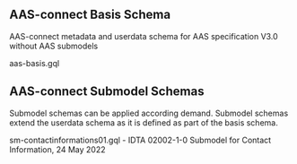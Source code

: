 
## AAS-connect Basis Schema

AAS-connect metadata and userdata schema for AAS specification V3.0 without AAS submodels 

aas-basis.gql 


## AAS-connect Submodel Schemas 

Submodel schemas  can be applied according demand. Submodel schemas extend the userdata schema as it is defined as part of the basis schema.

sm-contactinformations01.gql - IDTA 02002-1-0 Submodel for Contact Information, 24 May 2022

